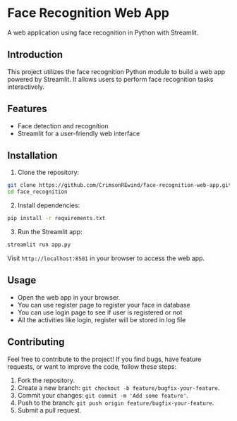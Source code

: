 # Face Recognition Web App

A web application using face recognition in Python with Streamlit.

## Introduction

This project utilizes the face recognition Python module to build a web app powered by Streamlit. It allows users to perform face recognition tasks interactively.

## Features

- Face detection and recognition
- Streamlit for a user-friendly web interface

## Installation

1. Clone the repository:

```bash
git clone https://github.com/CrimsonREwind/face-recognition-web-app.git
cd face_recognition
```

2. Install dependencies:

```bash
pip install -r requirements.txt
```

3. Run the Streamlit app:

```bash
streamlit run app.py
```

Visit `http://localhost:8501` in your browser to access the web app.

## Usage

- Open the web app in your browser.
- You can use register page to register your face in database
- You can use login page to see if user is registered or not
- All the activities like login, register will be stored in log file

## Contributing

Feel free to contribute to the project! If you find bugs, have feature requests, or want to improve the code, follow these steps:

1. Fork the repository.
2. Create a new branch: `git checkout -b feature/bugfix-your-feature`.
3. Commit your changes: `git commit -m 'Add some feature'`.
4. Push to the branch: `git push origin feature/bugfix-your-feature`.
5. Submit a pull request.
